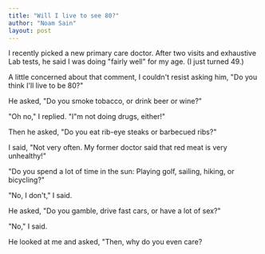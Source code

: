 ```yaml
---
title: "Will I live to see 80?"
author: "Noam Sain"
layout: post
---
```


I recently picked a new primary care doctor. After two visits and exhaustive Lab tests, he said I was doing "fairly well" for my age. (I just turned 49.)

A little concerned about that comment, I couldn't resist asking him, "Do you think I'll live to be 80?"

He asked, "Do you smoke tobacco, or drink beer or wine?"

"Oh no," I replied. "I"m not doing drugs, either!"

Then he asked, "Do you eat rib-eye steaks or barbecued ribs?"

I said, "Not very often. My former doctor said that red meat is very unhealthy!"

"Do you spend a lot of time in the sun: Playing golf, sailing, hiking, or bicycling?"

"No, I don't," I said.

He asked, "Do you gamble, drive fast cars, or have a lot of sex?"

"No," I said.

He looked at me and asked, "Then, why do you even care?
